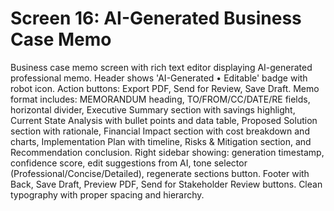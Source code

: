 # Screen 16: AI-Generated Business Case Memo

Business case memo screen with rich text editor displaying AI-generated professional memo. Header shows 'AI-Generated • Editable' badge with robot icon. Action buttons: Export PDF, Send for Review, Save Draft. Memo format includes: MEMORANDUM heading, TO/FROM/CC/DATE/RE fields, horizontal divider, Executive Summary section with savings highlight, Current State Analysis with bullet points and data table, Proposed Solution section with rationale, Financial Impact section with cost breakdown and charts, Implementation Plan with timeline, Risks & Mitigation section, and Recommendation conclusion. Right sidebar showing: generation timestamp, confidence score, edit suggestions from AI, tone selector (Professional/Concise/Detailed), regenerate sections button. Footer with Back, Save Draft, Preview PDF, Send for Stakeholder Review buttons. Clean typography with proper spacing and hierarchy.

